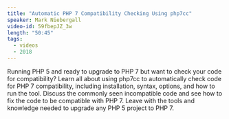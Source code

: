 ```yaml
---
title: "Automatic PHP 7 Compatibility Checking Using php7cc"
speaker: Mark Niebergall
video-id: 59fbepJZ_3w
length: "50:45"
tags:
  - videos
  - 2018
---
```


Running PHP 5 and ready to upgrade to PHP 7 but want to check your code for compatibility? Learn all about using php7cc to automatically check code for PHP 7 compatibility, including installation, syntax, options, and how to run the tool. Discuss the commonly seen incompatible code and see how to fix the code to be compatible with PHP 7. Leave with the tools and knowledge needed to upgrade any PHP 5 project to PHP 7.

